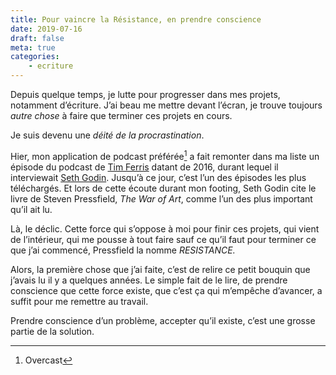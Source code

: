 ```yaml
---
title: Pour vaincre la Résistance, en prendre conscience
date: 2019-07-16
draft: false
meta: true
categories:
    - ecriture
---
```


Depuis quelque temps, je lutte pour progresser dans mes projets, notamment d’écriture. J’ai beau me mettre devant l’écran, je trouve toujours _autre chose_ à faire que terminer ces projets en cours.  

Je suis devenu une _déité de la procrastination_.  

Hier, mon application de podcast préférée[^1] a fait remonter dans ma liste un épisode du podcast de [Tim Ferris](https://tim.blog) datant de 2016, durant lequel il interviewait [Seth Godin](https://seths.blog). Jusqu’à ce jour, c’est l’un des épisodes les plus téléchargés. Et lors de cette écoute durant mon footing, Seth Godin cite le livre de Steven Pressfield, _The War of Art_, comme l’un des plus important qu’il ait lu.  

Là, le déclic. Cette force qui s’oppose à moi pour finir ces projets, qui vient de l’intérieur, qui me pousse à tout faire sauf ce qu’il faut pour terminer ce que j’ai commencé, Pressfield la nomme _RESISTANCE._    

Alors, la première chose que j’ai faite, c’est de relire ce petit bouquin que j’avais lu il y a quelques années. Le simple fait de le lire, de prendre conscience que cette force existe, que c’est ça qui m’empêche d’avancer, a suffit pour me remettre au travail.

Prendre conscience d’un problème, accepter qu’il existe, c’est une grosse partie de la solution.

[^1]:	Overcast